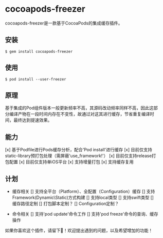 # cocoapods-freezer

cocoapods-freezer是一款基于CocoaPods的集成缓存插件。

## 安装

``` shell
$ gem install cocoapods-freezer
```

## 使用
	
``` shell
$ pod install --user-freezer

```

## 原理

基于集成的Pod组件版本一般更新频率不高，其源码改动频率同样不高，因此这部分编译产物在一段时间内存在不变性，故通过对这其进行缓存，节省重复编译时间，最终达到提速效果。

## 能力

[x] 基于Podfile进行Pods缓存分析，配合'Pod install'进行缓存
[x] 目前仅支持static-library预打包处理（需屏蔽'use_framework!'）
[x] 目前仅支持release打包配置
[x] 目前仅支持单iOS平台
[x] 支持增量打包
[x] 支持缓存复用

## 计划

- 缓存相关
  [] 支持全平台（Platform）、全配置（Configuration）缓存
  [] 支持Framework(Dynamic\Static)方式构建
  [] 支持local类型
  [] 支持swift类型
	[] 缓存路径定制
	[] 打包脚本定制？
	[] Configuration定制？

- 命令相关
	[] 支持'pod update'命令工作
	[] 支持'pod freeze'命令的查询、缓存操作

如果你喜欢这个插件，请留下🌟！欢迎提出遇到的问题，以及希望增加的功能！